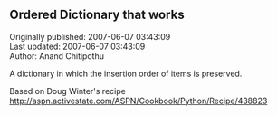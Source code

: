## Ordered Dictionary that works  
Originally published: 2007-06-07 03:43:09  
Last updated: 2007-06-07 03:43:09  
Author: Anand Chitipothu  
  
A dictionary in which the insertion order of items is preserved.

Based on Doug Winter's recipe http://aspn.activestate.com/ASPN/Cookbook/Python/Recipe/438823